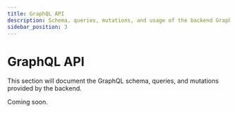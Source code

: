 ```yaml
---
title: GraphQL API
description: Schema, queries, mutations, and usage of the backend GraphQL API.
sidebar_position: 3
---
```


# GraphQL API

This section will document the GraphQL schema, queries, and mutations provided by the backend.

Coming soon.
